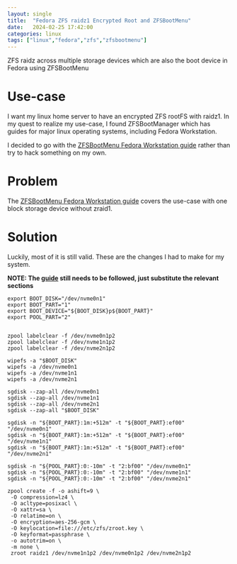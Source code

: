 ```yaml
---
layout: single
title:  "Fedora ZFS raidz1 Encrypted Root and ZFSBootMenu"
date:   2024-02-25 17:42:00
categories: linux
tags: ["linux","fedora","zfs","zfsbootmenu"]
---
```


ZFS raidz across multiple storage devices which are also the boot device in Fedora using ZFSBootMenu

# Use-case

I want my linux home server to have an encrypted ZFS rootFS with raidz1. In my quest to realize my use-case, I found ZFSBootManager which has guides for major linux operating systems, including Fedora Workstation.

I decided to go with the  [ZFSBootMenu Fedora Workstation guide][1] rather than try to hack something on my own.

# Problem

The [ZFSBootMenu Fedora Workstation guide][1] covers the use-case with one block storage device without zraid1.

# Solution

Luckily, most of it is still valid. These are the changes I had to make for my system.

**NOTE: The [guide][1] still needs to be followed, just substitute the relevant sections**

```shell
export BOOT_DISK="/dev/nvme0n1"
export BOOT_PART="1"
export BOOT_DEVICE="${BOOT_DISK}p${BOOT_PART}"
export POOL_PART="2"


zpool labelclear -f /dev/nvme0n1p2
zpool labelclear -f /dev/nvme1n1p2
zpool labelclear -f /dev/nvme2n1p2

wipefs -a "$BOOT_DISK"
wipefs -a /dev/nvme0n1
wipefs -a /dev/nvme1n1
wipefs -a /dev/nvme2n1

sgdisk --zap-all /dev/nvme0n1
sgdisk --zap-all /dev/nvme1n1
sgdisk --zap-all /dev/nvme2n1
sgdisk --zap-all "$BOOT_DISK"

sgdisk -n "${BOOT_PART}:1m:+512m" -t "${BOOT_PART}:ef00" "/dev/nvme0n1"
sgdisk -n "${BOOT_PART}:1m:+512m" -t "${BOOT_PART}:ef00" "/dev/nvme1n1"
sgdisk -n "${BOOT_PART}:1m:+512m" -t "${BOOT_PART}:ef00" "/dev/nvme2n1"

sgdisk -n "${POOL_PART}:0:-10m" -t "2:bf00" "/dev/nvme0n1"
sgdisk -n "${POOL_PART}:0:-10m" -t "2:bf00" "/dev/nvme1n1"
sgdisk -n "${POOL_PART}:0:-10m" -t "2:bf00" "/dev/nvme2n1"

zpool create -f -o ashift=9 \
 -O compression=lz4 \
 -O acltype=posixacl \
 -O xattr=sa \
 -O relatime=on \
 -O encryption=aes-256-gcm \
 -O keylocation=file:///etc/zfs/zroot.key \
 -O keyformat=passphrase \
 -o autotrim=on \
 -m none \
 zroot raidz1 /dev/nvme1n1p2 /dev/nvme0n1p2 /dev/nvme2n1p2
```


[1]: https://docs.zfsbootmenu.org/en/latest/guides/fedora/uefi.html "ZFSBootMenu Fedora Workstation Guide"
